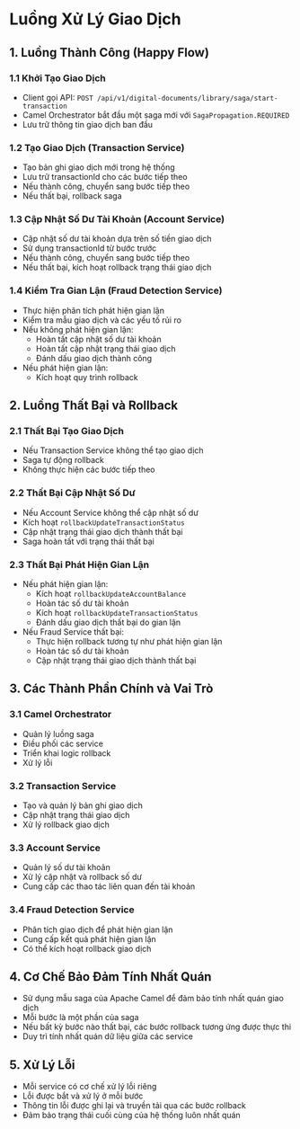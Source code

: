 # Luồng Xử Lý Giao Dịch

## 1. Luồng Thành Công (Happy Flow)

### 1.1 Khởi Tạo Giao Dịch
- Client gọi API: `POST /api/v1/digital-documents/library/saga/start-transaction`
- Camel Orchestrator bắt đầu một saga mới với `SagaPropagation.REQUIRED`
- Lưu trữ thông tin giao dịch ban đầu

### 1.2 Tạo Giao Dịch (Transaction Service)
- Tạo bản ghi giao dịch mới trong hệ thống
- Lưu trữ transactionId cho các bước tiếp theo
- Nếu thành công, chuyển sang bước tiếp theo
- Nếu thất bại, rollback saga

### 1.3 Cập Nhật Số Dư Tài Khoản (Account Service)
- Cập nhật số dư tài khoản dựa trên số tiền giao dịch
- Sử dụng transactionId từ bước trước
- Nếu thành công, chuyển sang bước tiếp theo
- Nếu thất bại, kích hoạt rollback trạng thái giao dịch

### 1.4 Kiểm Tra Gian Lận (Fraud Detection Service)
- Thực hiện phân tích phát hiện gian lận
- Kiểm tra mẫu giao dịch và các yếu tố rủi ro
- Nếu không phát hiện gian lận:
  - Hoàn tất cập nhật số dư tài khoản
  - Hoàn tất cập nhật trạng thái giao dịch
  - Đánh dấu giao dịch thành công
- Nếu phát hiện gian lận:
  - Kích hoạt quy trình rollback

## 2. Luồng Thất Bại và Rollback

### 2.1 Thất Bại Tạo Giao Dịch
- Nếu Transaction Service không thể tạo giao dịch
- Saga tự động rollback
- Không thực hiện các bước tiếp theo

### 2.2 Thất Bại Cập Nhật Số Dư
- Nếu Account Service không thể cập nhật số dư
- Kích hoạt `rollbackUpdateTransactionStatus`
- Cập nhật trạng thái giao dịch thành thất bại
- Saga hoàn tất với trạng thái thất bại

### 2.3 Thất Bại Phát Hiện Gian Lận
- Nếu phát hiện gian lận:
  - Kích hoạt `rollbackUpdateAccountBalance`
  - Hoàn tác số dư tài khoản
  - Kích hoạt `rollbackUpdateTransactionStatus`
  - Đánh dấu giao dịch thất bại do gian lận
- Nếu Fraud Service thất bại:
  - Thực hiện rollback tương tự như phát hiện gian lận
  - Hoàn tác số dư tài khoản
  - Cập nhật trạng thái giao dịch thành thất bại

## 3. Các Thành Phần Chính và Vai Trò

### 3.1 Camel Orchestrator
- Quản lý luồng saga
- Điều phối các service
- Triển khai logic rollback
- Xử lý lỗi

### 3.2 Transaction Service
- Tạo và quản lý bản ghi giao dịch
- Cập nhật trạng thái giao dịch
- Xử lý rollback giao dịch

### 3.3 Account Service
- Quản lý số dư tài khoản
- Xử lý cập nhật và rollback số dư
- Cung cấp các thao tác liên quan đến tài khoản

### 3.4 Fraud Detection Service
- Phân tích giao dịch để phát hiện gian lận
- Cung cấp kết quả phát hiện gian lận
- Có thể kích hoạt rollback giao dịch

## 4. Cơ Chế Bảo Đảm Tính Nhất Quán

- Sử dụng mẫu saga của Apache Camel để đảm bảo tính nhất quán giao dịch
- Mỗi bước là một phần của saga
- Nếu bất kỳ bước nào thất bại, các bước rollback tương ứng được thực thi
- Duy trì tính nhất quán dữ liệu giữa các service

## 5. Xử Lý Lỗi

- Mỗi service có cơ chế xử lý lỗi riêng
- Lỗi được bắt và xử lý ở mỗi bước
- Thông tin lỗi được ghi lại và truyền tải qua các bước rollback
- Đảm bảo trạng thái cuối cùng của hệ thống luôn nhất quán 